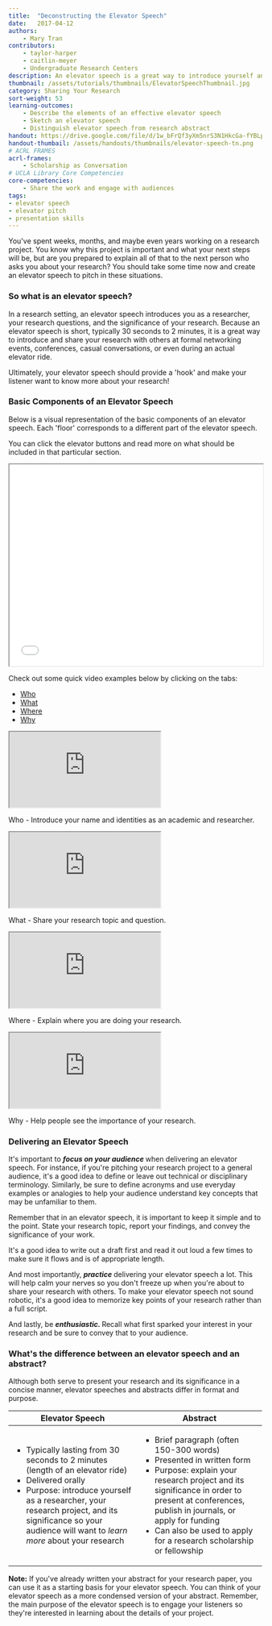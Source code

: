 ```yaml
---
title:  "Deconstructing the Elevator Speech"
date:   2017-04-12
authors: 
    - Mary Tran
contributors: 
    - taylor-harper
    - caitlin-meyer
    - Undergraduate Research Centers
description: An elevator speech is a great way to introduce yourself and your research to a wide range of audiences.
thumbnail: /assets/tutorials/thumbnails/ElevatorSpeechThumbnail.jpg
category: Sharing Your Research
sort-weight: 53
learning-outcomes:
    - Describe the elements of an effective elevator speech
    - Sketch an elevator speech
    - Distinguish elevator speech from research abstract
handout: https://drive.google.com/file/d/1w_bFrQf3yXm5nrS3N1HkcGa-fYBLpXuE/preview
handout-thumbail: /assets/handouts/thumbnails/elevator-speech-tn.png
# ACRL FRAMES
acrl-frames:
    - Scholarship as Conversation
# UCLA Library Core Competencies
core-competencies:
    - Share the work and engage with audiences
tags:
- elevator speech
- elevator pitch 
- presentation skills
---
```

<p> You've spent weeks, months, and maybe even years working on a research project. You know why this project is important and what your next steps will be, but are you prepared to explain all of that to the next person who asks you about your research? You should take some time now and create an elevator speech to pitch in these situations.</p>

### So what is an elevator speech?

<p>In a research setting, an elevator speech introduces you as a researcher, your research questions, and the significance of your research. Because an elevator speech is short, typically 30 seconds to 2 minutes, it is a great way to introduce and share your research with others at formal networking events, conferences, casual conversations, or even during an actual elevator ride.</p>

<p>Ultimately, your elevator speech should provide a 'hook' and make your listener want to know more about your research! </p>

### Basic Components of an Elevator Speech

<p>Below is a visual representation of the basic components of an elevator speech. Each 'floor' corresponds to a different part of the elevator speech. </p>

<p>You can click the elevator buttons and read more on what should be included in that particular section.</p>

<!-- todo:: new version of elevator speech animation - accessibility review + responsive -->

<div>
<iframe class="embedbox" src="{{ '/assets/animation/elevator-speech.html' | relative_url }}" width="100%" height="400px"></iframe>
</div>

<!-- Elevator speech examples in tabs -->
<p>Check out some quick video examples below by clicking on the tabs:</p>

<div class="card">
  <!-- header with navigation tabs -->
  <div class="card-header">
    <ul class="nav nav-tabs card-header-tabs">
      <li class="nav-item">
        <a class="nav-link active" id="who-tab" data-toggle="tab" href="#who" role="tab" aria-controls="who" aria-selected="true">Who</a>
      </li>
      <li class="nav-item">
        <a class="nav-link" id="what-tab" data-toggle="tab" href="#what" role="tab" aria-controls="what" aria-selected="false">What</a>
      </li>
      <li class="nav-item">
        <a class="nav-link" id="where-tab" data-toggle="tab" href="#where" role="tab" aria-controls="where" aria-selected="false">Where</a>
      </li>
      <li class="nav-item">
        <a class="nav-link" id="why-tab" data-toggle="tab" href="#why" role="tab" aria-controls="why" aria-selected="false">Why</a>
      </li>
    </ul>
  </div>
  <!-- card body with tab content -->
  <div class="card-body">
    <div class="tab-content" id="myTabContent">
    <div class="tab-pane fade show active" id="who" role="tabpanel" aria-labelledby="who-tab">
      <div class="embed-responsive embed-responsive-16by9">
        <iframe class="embed-responsive-item" src="https://www.youtube.com/embed/NBa0cnsRMUQ?start=24&end=29" allowfullscreen></iframe>
      </div>
      <p class="card-text">Who - Introduce your name and identities as an academic and researcher.</p>
    </div>
  <div class="tab-pane fade" id="what" role="tabpanel" aria-labelledby="what-tab">
      <div class="embed-responsive embed-responsive-16by9">
        <iframe class="embed-responsive-item" src="https://www.youtube.com/embed/rlPloFiK-e8?start=4&end=10" allowfullscreen></iframe>
      </div>
      <p class="card-text">What - Share your research topic and question.</p>
    </div>
  <div class="tab-pane fade" id="where" role="tabpanel" aria-labelledby="where-tab"><div class="embed-responsive embed-responsive-16by9">
        <iframe class="embed-responsive-item" src="https://www.youtube.com/embed/LqLjyY4yQ5Y?start=4&end=10" allowfullscreen></iframe>
      </div>
      <p class="card-text">Where - Explain where you are doing your research.</p>
      </div>
    <div class="tab-pane fade" id="why" role="tabpanel" aria-labelledby="why-tab"><div class="embed-responsive embed-responsive-16by9">
        <iframe class="embed-responsive-item" src="https://www.youtube.com/embed/gw3LN_pK_rU?start=8&end=29" allowfullscreen></iframe>
      </div>
      <p class="card-text">Why - Help people see the importance of your research.</p>
      </div>
      </div>  
  </div>
</div>
<!-- -->

<h3 class="mt-4">Delivering an Elevator Speech</h3>

<p>It's important to <b><i>focus on your audience </i></b> when delivering an elevator speech. For instance, if you're pitching your research project to a general audience, it's a good idea to define or leave out technical or disciplinary terminology. Similarly, be sure to define acronyms and use everyday examples or analogies to help your audience understand key concepts that may be unfamiliar to them.</p>

<p>Remember that in an elevator speech, it is important to keep it simple and to the point. State your research topic, report your findings, and convey the significance of your work.</p>

<p>It's a good idea to write out a draft first and read it out loud a few times to make sure it flows and is of appropriate length. </p>
<p>And most importantly, <b><i> practice </i></b>delivering your elevator speech a lot. This will help calm your nerves so you don't freeze up when you're about to share your research with others. To make your elevator speech not sound robotic, it's a good idea to memorize key points of your research rather than a full script. </p>
<p>And lastly, be <b><i> enthusiastic. </i></b> Recall what first sparked your interest in your research and be sure to convey that to your audience. </p>

<h3>What's the difference between an elevator speech and an abstract?</h3>
<p>Although both serve to present your research and its significance in a concise manner, elevator speeches and abstracts differ in format and purpose. </p>

<table class="table table-bordered">
  <thead>
    <tr>
      <th scope="col"><center>Elevator Speech</center></th>
      <th scope="col"><center>Abstract</center></th>
    </tr>
  </thead>
  <tbody>
    <tr>
      <td>
          <ul class="browser-default">
              <li type="square">Typically lasting from 30 seconds to 2 minutes (length of an elevator ride)</li>
              <li type="square">Delivered orally</li>
              <li type="square">Purpose: introduce yourself as a researcher, your research project, and its significance so your audience will want to <i>learn more</i> about your research</li>
          </ul> 
      </td>
      <td>
          <ul class="browser-default">
              <li type="square">Brief paragraph (often 150-300 words)</li>
              <li type="square">Presented in written form</li>
        <li type="square">Purpose: explain your research project and its significance in order to present at conferences, publish in journals, or apply for funding</li>
              <li>Can also be used to apply for a research scholarship or fellowship</li>
          </ul>
    </td>
    </tr>
  </tbody>
</table>


<p> <b>Note:</b> If you've already written your abstract for your research paper, you can use it as a starting basis for your elevator speech. You can think of your elevator speech as a more condensed version of your abstract. Remember, the main purpose of the elevator speech is to engage your listeners so they're interested in learning about the details of your project. </p>



